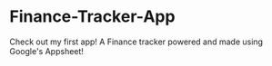 # Finance-Tracker-App
Check out my first app! A Finance tracker powered and made using Google's Appsheet!
